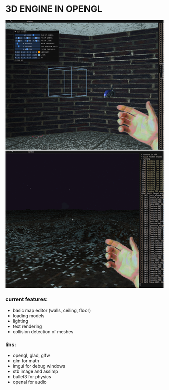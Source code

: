# 3D ENGINE IN OPENGL
![](https://github.com/L0puh/3Dengine/blob/master/media/screenshot.png)
![](https://github.com/L0puh/3Dengine/blob/master/media/screenshot2.png)
### current features:
- basic map editor (walls, ceiling, floor)
- loading models
- lighting
- text rendering 
- collision detection of meshes

### libs:
- opengl, glad, glfw
- glm for math
- imgui for debug windows
- stb image and assimp 
- bullet3 for physics 
- openal for audio
